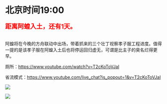 # 北京时间19:00

<div style="color:red;font-size:20px;font-weight:bolder">距离阿蝗入土，还有1天。</div>

<br>

阿蝗将在今晚的方舟联动中出场，带着抓来的三个壮丁视察孝子服工程进度。值得一提的是该孝子服在阿蝗入土后也将停运回归虚无，可谓是比主子的臭名烂得更早。

厕所：https://www.youtube.com/watch?v=T2cKoToVJaI

省流模式：https://www.youtube.com/live_chat?is_popout=1&v=T2cKoToVJaI

<img src="https://img.nga.178.com/attachments/mon_202106/30/7nQ2o-jt73Z1aT3cSgd-mf.png"></img>

<img style="max-height: 250px;" src="https://img.nga.178.com/attachments/mon_202106/30/7nQ2o-heh5Z24T3cSgo-ab.gif"></img>